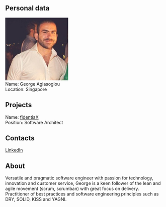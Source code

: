 ## Personal data
![george agiasoglou photo](photo/george_agiasoglou.jpg)  
Name:   George Agiasoglou  
Location: Singapore  
## Projects 
Name: [fidentiaX](../projects/fidentiax.md)  
Position: Software Architect   
## Contacts
[LinkedIn](https://www.linkedin.com/in/gagiasoglou/)      
## About
Versatile and pragmatic software engineer with passion for technology, innovation and customer service, George is a keen follower of the lean and agile movement (scrum, scrumban) with great focus on delivery. Practitioner of best practices and software engineering principles such as DRY, SOLID, KISS and YAGNI.
